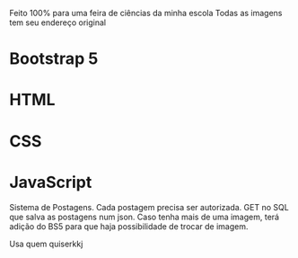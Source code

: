 Feito 100% para uma feira de ciências da minha escola
Todas as imagens tem seu endereço original

# Bootstrap 5
# HTML
# CSS
# JavaScript

Sistema de Postagens.
Cada postagem precisa ser autorizada.
GET no SQL que salva as postagens num json.
Caso tenha mais de uma imagem, terá adição do BS5 para que haja possibilidade de trocar de imagem.


Usa quem quiserkkj
